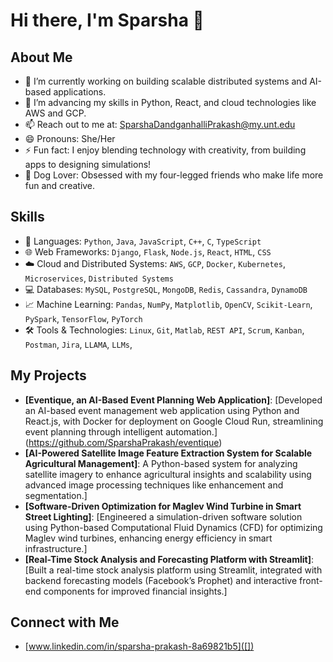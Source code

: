 # Hi there, I'm Sparsha 👋


## About Me
- 🔭 I’m currently working on building scalable distributed systems and AI-based applications.
- 🌱 I’m advancing my skills in Python, React, and cloud technologies like AWS and GCP.
- 📫 Reach out to me at: SparshaDandganhalliPrakash@my.unt.edu
- 😄 Pronouns: She/Her
- ⚡ Fun fact: I enjoy blending technology with creativity, from building apps to designing simulations!
- 🐶 Dog Lover: Obsessed with my four-legged friends who make life more fun and creative.

## Skills
- 🚀 Languages: `Python`, `Java`, `JavaScript`, `C++`, `C`, `TypeScript`
- 🌐 Web Frameworks: `Django`, `Flask`, `Node.js`, `React`, `HTML`, `CSS`
- ☁️ Cloud and Distributed Systems: `AWS`, `GCP`, `Docker`, `Kubernetes`, `Microservices`, `Distributed Systems`
- 💻 Databases: `MySQL`, `PostgreSQL`, `MongoDB`, `Redis`, `Cassandra`, `DynamoDB`
- 📈 Machine Learning: `Pandas`, `NumPy`, `Matplotlib`, `OpenCV`, `Scikit-Learn`, `PySpark`, `TensorFlow`, `PyTorch`
- 🛠️ Tools & Technologies: `Linux`, `Git`, `Matlab`, `REST API`, `Scrum`, `Kanban`, `Postman`, `Jira`, `LLAMA`, `LLMs`, 



## My Projects
- **[Eventique, an AI-Based Event Planning Web Application]**: [Developed an AI-based event management web application using Python and React.js, with Docker for deployment on Google Cloud Run, streamlining event planning through intelligent automation.] (https://github.com/SparshaPrakash/eventique)
- **[AI-Powered Satellite Image Feature Extraction System for Scalable Agricultural Management]**: A Python-based system for analyzing satellite imagery to enhance agricultural insights and scalability using advanced image processing techniques like enhancement and segmentation.] 
- **[Software-Driven Optimization for Maglev Wind Turbine in Smart Street Lighting]**: [Engineered a simulation-driven software solution using Python-based Computational Fluid Dynamics (CFD) for optimizing Maglev wind turbines, enhancing energy efficiency in smart infrastructure.]
- **[Real-Time Stock Analysis and Forecasting Platform with Streamlit]**: [Built a real-time stock analysis platform using Streamlit, integrated with backend forecasting models (Facebook’s Prophet) and interactive front-end components for improved financial insights.]


## Connect with Me
- [www.linkedin.com/in/sparsha-prakash-8a69821b5]([])

